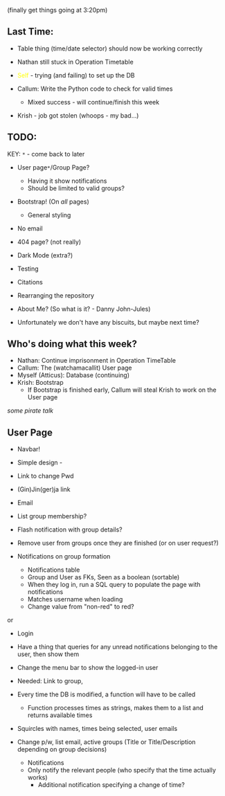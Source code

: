(finally get things going at 3:20pm)

## Last Time:
- Table thing (time/date selector) should now be working correctly

- Nathan still stuck in Operation Timetable
- <span style=color:yellow>Self</span> - trying (and failing) to set up the DB
- Callum: Write the Python code to check for valid times
	- Mixed success - will continue/finish this week
- Krish - job got stolen (whoops - my bad...)


## TODO:
KEY: `*` - come back to later
- User page`*`/Group Page?
	- Having it show notifications
	-  Should be limited to valid groups?
- Bootstrap! (On *all* pages)
	- General styling
- No email
- 404 page? (not really)
- Dark Mode (extra?)
- Testing
- Citations
- Rearranging the repository
- About Me? (So what is it? - Danny John-Jules)


- Unfortunately we don't have any biscuits, but maybe next time?


## Who's doing what this week?
- Nathan:  Continue imprisonment in Operation TimeTable
- Callum: The (watchamacallit) User page
- Myself (Atticus): Database (continuing)
- Krish: Bootstrap
	- If Bootstrap is finished early, Callum will steal Krish to work on the User page

*some pirate talk*


## User Page
- Navbar!
- Simple design - 
- Link to change Pwd
- (Gin)Jin(ger)ja link
- Email
- List group membership?

- Flash notification with group details?
- Remove user from groups once they are finished (or on user request?)

- Notifications on group formation
	- Notifications table
	- Group and User as FKs, Seen as a boolean (sortable)
	- When they log in, run a SQL query to populate the page with notifications
	- Matches username when loading
	- Change value from "non-red" to red?

or
- Login
- Have a thing that queries for any unread notifications belonging to the user, then show them 
- Change the menu bar to show the logged-in user


- Needed: Link to group, 

- Every time the DB is modified, a function will have to be called 
	- Function processes times as strings, makes them to a list and returns available times

- Squircles with names, times being selected, user emails
- Change p/w, list email, active groups (Title or Title/Description depending on group decisions)
	- Notifications
	- Only notify the relevant people (who specify that the time actually works)
		- Additional notification specifying a change of time?